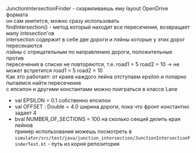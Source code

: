 JunctionIntersectionFinder - скармливаешь ему layout OpenDrive формата  
он сам инитится, можно сразу использовать  
findIntersection() - метод который находит все пересечения, возвращает мапу intesection'ов  
intersection содержит в себе две дороги и лэйны которые у этих дорог пересекаются  
лэйны с отрицательным по направлению дороги, положительные против  
пересечения в списке не повторяются, т.е. road1 = 5 road2 = 10 -> не может встретится road1 = 5 road2 = 10  
Как это работает: от краев каждого лейна отступаем epsilon и попарно пытаемся найти пересечение  
с епсилон и другими константами можно поиграться в классе Lane
- val EPSILON = 0.1 собственно епсилон 
- val OFFSET : Double = 4.0 ширина дороги, пока что фронт константно задает 4  
- bval NUMBER_OF_SECTIONS = 100 на сколько секций делить края лейнов  
пример использования можешь посмотреть в  
```simulator/src/test/java/junction_intersection/JunctionIntersectionFinderTest.kt``` - путь из корня репозитория  
